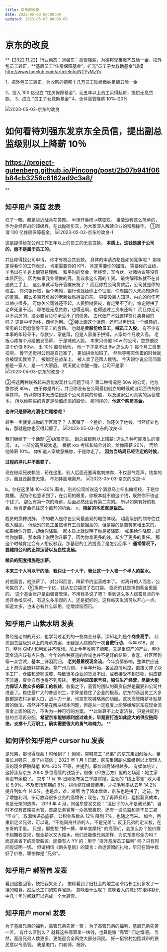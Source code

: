 ```yaml
---
title: 京东的改良
date: 2023-05-03 00:00:00
updated: 2023-05-03 00:00:00
---
```



# 京东的改良

**【2022.11.22】行业动态：刘强东：高管降薪，为德邦兄弟缴齐五险一金，把外包员工转正，**基层员工“住房保障基金”，扩充“员工子女救助基金”规模
http://www.logclub.com/articleInfo/NTYyMzY=

1，把外包员工转正，为收购的德邦十几万员工陆续缴纳足额五险一金

2，投入 100 亿设立 “住房保障基金”，让五年以上员工买得起房，提供无息贷款。
3，成立 “员工子女救助基金”
4，全体高管降薪 10%~20%

![2023-05-03-京东的改良](assets/2023-05-03-京东的改良.png)

# 如何看待刘强东发京东全员信，提出副总监级别以上降薪 10％

## https://project-gutenberg.github.io/Pincong/post/2b07b941f06b84cb3256c6162ad9c3a8/

**
## 知乎用户 深蓝 发表
扫了一眼，都是些近战兵在答题。
半场开香槟→瞎狂欢。
事情没有这么简单的，作为身经百战的超级兵，在此抛砖引玉，为大家深入解读企业的常规操作。
①所谓 100 亿住房保障基金。
![2023-05-03-京东的改良-1](assets/2023-05-03-京东的改良-1.jpeg)

这是提供给在公司工作五年以上的员工的无息贷款。
**本质上，这钱是属于公司的，而不是属于员工的。**

并且你得找公司申请，
你才有机会贷到款。
具体的申请资格是如何竞争呢？
那肯定得看你的工作表现，
肯定需要你的 KPI，
肯定需要你的加班，
需要你的业绩，
羊毛出在羊身上很容易理解。
和平时的奖金，年终奖，军令状，对赌协议等没有本质区别。
因为如果我业绩做的高，我该拿这么高的工资。
最终解释权就不在普通员工手上，
这么早就半场开香槟庆祝了？
而且你找公司贷款后，公司就是你的债主。
你欠银行钱，当个老赖，银行也就给你上个征信，你周围的人未必知道你的羞事。
那么多百万负翁的老赖依然逍遥自在。
只要没熟人知道，内心的创伤可以缩小很多。
可你欠公司钱还不起，人要脸树要皮，肯定受不了的，肯定得拼了老命死里干活。
哪怕是无息贷款，也得还啊，也得通过工资来还啊！
而且你还可以不买房的，没必要背负你承受不了的债务。
古代佃户不就这样签订卖身契的吗？
这是中学为体，西学为用。
②接上面这个话题，还可以再衍生一个经典的，常见的公司忽悠骨干员工的套路。
也就是**卖股份给员工，喊员工入股**。
有不少有本事的年轻骨干，存款少，家底薄，但是人家勇于拼搏，人家每个月收入高。
老板心疼每个月给他发高薪，
于是喊他入股。
本来只价值 50w 的公司，忽悠他说这个价值 80w。
出 10% 股份给他，
他一下子拿不出 8w 怎么办？
每个月工资里扣呗，
骨干还觉得公司是自己家了，
更加拼命加班了。
然后等哪天倒霉的时候就会被现实教育了。
被绑定在战车上，
被人卖了还帮人数钱。
今天跟你说公司同事都是一家人，是一个大家庭。
明天就让你醒一醒，公司不是家！
![2023-05-03-京东的改良-2](assets/2023-05-03-京东的改良-2.jpeg)

③把这两种联系起来后能发现什么问题了吗？
第二种情况是 50w 的公司，他忽悠你说 80w。
由于你是外行，并且你没有在公司最初创立的时候就自始至终的陪伴其中。
所以你根本无法估出这个公司真实的价值，
以及这家公司真实的运营成本。
所以你购买的肯定是价值虚高的股份。
那同样的，**他这个购房基金。**

**也许只是替政府消化烂尾楼呢？**

转手一卖就变成你的学区房了？
人家赚了一个差价，你还欠了他钱，当然好处也有，那就是你也买得起房了。
![2023-05-03-京东的改良-3](assets/2023-05-03-京东的改良-3.jpeg)

我们继续下一个话题
④劫富济贫。
副总监级别以上降薪:
这么几种可能发生的情况，
a，一部分高层被劝退，
根据 xxx 考核和综合讨论，给你降薪 20%，
而给他降薪 10%。
你知道人家故意搞你，于是你走了。
**因为当结局已经注定的时候，**

**过程的挣扎并不重要了。**

现在继续死皮赖脸，苟在这里，别人后面还要再挑刺搞你，不仅忍气吞声，钱拿的少，而且还翻盘无望。
不如体面地离开。
![2023-05-03-京东的改良-4](assets/2023-05-03-京东的改良-4.jpeg)

b，你在这里降 10～20% 薪水，别的公司听说这个消息马上伸出橄榄枝，于是你跳槽。
因为你也意识到了，在公司的眼里，你根本就不值这个钱，既然你不值这个钱了。
那么有第一次的降薪，后面必然还会有第二次的。
所以如果有好的机会，你肯定会抓住这个离开的机会。
c，**降薪的本质就是裁员。**

裁员的换种说辞。
你的收入是你在公司最直观的地位体现。
越高级别的领导往往收入越高。
低级别的员工虽然也有工资数据高的，但是靠的是苦劳累堆出来的。
如果给你升职，却给你降薪。
那本质上就说明了你是被降职。
如果给你降职，却给你加薪。
那本质上说明你升职了，因为你拿更多的钱，却少了更多的责任。
那这个时候肯定会有人想反驳我，那基层的工资提高了是怎么回事？
**通常情况下，要维持公司的正常运营以及良性发展。**

**裁员的配套措施是加薪。**

**本来三个人可以干的活，我只让一个人干，我让这一个人领一个半人的薪水。**

对他而言，他涨薪了。
对公司而言，降薪节约运营成本了。
对离开的人而言，公司裁员了。
⑤捐款一个亿，钱从左口袋进了右口袋。
强哥的钱是捐到基金里面的，
这个基金账户是由强哥管理，不用我多说了吧？
看到这么多人信誓旦旦的半场开香槟庆祝，
有这么多乐观的人，还是挺好的，这样每天生活可以开心一点。
知道太多，也未必有什么卵用，徒增烦恼而已。
## 知乎用户 山紫水明 发表
曾经是老刘的兄弟，也学习过老刘的一些商业分享，深知老刘是**个商业高手**。
此次副总监级别以上的降薪方案，无疑是大病前的一次**自救行动**。
今年 618，双 11，整体 GMV 和利润并不理想。加上今年收购了德邦，又是重资产的产业，整体现金流应该有点告急。今年的各种赛道的尝试也并不是好的结果，京喜、社区团购等一众尝试，基本上铩羽而归。
**老刘最重视现金流**。今年疫情影响，整体供应链上下游资金链非常紧张。拿广州为例，下半年开始，各区疫情风控，直接关停了众多工厂、仓库和营销区域，导致很多企业的货发不出，或者接受不到货物，供应链不流通，资金自然也得不到周转。
**老刘响应国家号召，稳住生产经营，尽最大能力保证人数众多的职工的权益**。权衡之下，高管的团队的薪资自然是需要和公司共进退了。稳住最广大的普通职工，才算是稳住了企业的根基。京东的基层员工大多数都是农村乡镇人口，战斗力十足，也京东攻城略池的功臣。这次高管降薪补贴基层的做法，虽然并不是在解决根本问题，但是从一定程度上能够缓解京东在现金流资金上面的压力，不失为一种可行的方案。
**此举算不上劫富济贫，只是共同利益的合理再分配。**希望京东能够顺利度过难关，毕竟要打造如此庞大的供应链网络，支撑十几万职工，确实需要很大的勇气和魄力。**
**
## 如何评价知乎用户 cursor hu 发表
是兄弟，那也得降薪！时候到了！
刚刚，常喊员工 “兄弟” 的京东集团创始人、董事长刘强东，发了内部信：
2023 年 1 月 1 日起，京东集团副总监级别以上管理人员的现金薪酬降低 10%-20% 不等，并提到，职位越高降得越多。
有媒体统计，这将涉及京东 2000 多位高管的钱袋子，很像《甲方乙方》里的名场面：地主家也没有余粮了。
京东 11 月 18 日刚发布第三季度财报，主营的 “线上零售” 收入增长 5.9%，不及市场预期的 8%，拼命挤压经营费用，才把毛利率从去年 14.2% 提升到如今 14.9%。也是难，难，难啊
为了降本增效，京东也是拼了，之前，为了增加利润，宁可放弃很多业务的高增长；现在，为了再降费用，猛抠薪资成本，也是无奈的选择。
2019 年 4 月，刘强东曾发文说：“混日子的人不是我兄弟”，当时不仅有首席技术官、首席法务官等一众高管离职，还有一波总监和基干员工被 “毕业”。
取消快递员底薪，公积金系数从 12% 降到 7%，也随之而来。
如今，再重新定义兄弟，可以说，“不能同舟共济的人，不是兄弟”。反正兄弟的定义权，在东哥的手里。
只是，那些想 “搏一搏，单车变摩托” 的高管们，会怎么办？股价撑不起期权变现，现金薪水又大缩水，他们还能像兄弟那样，为京东拼尽全力吗？
而这些省下的高管薪资，能像有人 YY 的：用于 “提升基层员工福利” 吗？只有时间能证明一切。
但请相信《断头皇后》的箴言：命运馈赠的礼物，早已在暗中标好了价格。哪怕你是 “兄弟”。
## 知乎用户 郝智伟 发表
看到这些回答，快把我笑死了。
依稀看到了旧社会的地主老爷给长工们多发了一担的粮食，然后长工们的欢喜雀跃。
意味着什么呢？
意味着人的意识在潜移默化中几十年时间就可以完成一个大转弯。
## 知乎用户 moral 发表
为了基层兄弟的福利，高管兄弟先苦一苦；
为了高管兄弟的福利，基层兄弟先苦一苦。
有什么区别么？
就算这些高管拿一块钱，也算是慷 “高管” 们之慨吧。
当然，基层兄弟人数更多，更能迎合全网绝大部分网民。
好一招农村包围城市的狭民意以令高管。
我是老门，门老师，祝好。
